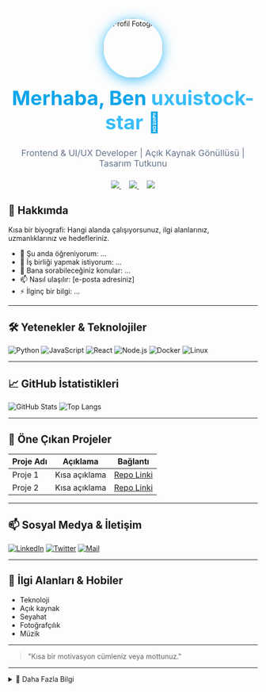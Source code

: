 
<div align="center">
  <img src="https://avatars.githubusercontent.com/u/00000000?v=4" alt="Profil Fotoğrafı" width="120" style="border-radius: 9999px; box-shadow: 0 4px 24px #38bdf8;">
  <h1 style="color:#0ea5e9; font-size:2.5rem; font-weight:700; margin-top:1rem;">Merhaba, Ben <span style="color:#38bdf8;">uxuistock-star</span> 👋</h1>
  <p style="font-size:1.1rem; color:#64748b; margin-top:0.5rem;">Frontend & UI/UX Developer | Açık Kaynak Gönüllüsü | Tasarım Tutkunu</p>
  <div style="margin-top:1.5rem;">
    <a href="mailto:mail@adresiniz.com" style="margin:0 8px;">
      <img src="https://img.shields.io/badge/-Mail-EA4335?style=for-the-badge&logo=gmail&logoColor=white" />
    </a>
    <a href="https://linkedin.com/in/uxuistock-star" style="margin:0 8px;">
      <img src="https://img.shields.io/badge/-LinkedIn-0077B5?style=for-the-badge&logo=linkedin&logoColor=white" />
    </a>
    <a href="https://twitter.com/uxuistock-star" style="margin:0 8px;">
      <img src="https://img.shields.io/badge/-Twitter-1DA1F2?style=for-the-badge&logo=twitter&logoColor=white" />
    </a>
  </div>
</div>

## 🚀 Hakkımda

Kısa bir biyografi: Hangi alanda çalışıyorsunuz, ilgi alanlarınız, uzmanlıklarınız ve hedefleriniz.

- 🌱 Şu anda öğreniyorum: ...
- 👯 İş birliği yapmak istiyorum: ...
- 💬 Bana sorabileceğiniz konular: ...
- 📫 Nasıl ulaşılır: [e-posta adresiniz]
- ⚡ İlginç bir bilgi: ...

---

## 🛠️ Yetenekler & Teknolojiler

![Python](https://img.shields.io/badge/-Python-333333?style=flat&logo=python)
![JavaScript](https://img.shields.io/badge/-JavaScript-333333?style=flat&logo=javascript)
![React](https://img.shields.io/badge/-React-333333?style=flat&logo=react)
![Node.js](https://img.shields.io/badge/-Node.js-333333?style=flat&logo=node.js)
![Docker](https://img.shields.io/badge/-Docker-333333?style=flat&logo=docker)
![Linux](https://img.shields.io/badge/-Linux-333333?style=flat&logo=linux)

---

## 📈 GitHub İstatistikleri

![GitHub Stats](https://github-readme-stats.vercel.app/api?username=KULLANICI_ADINIZ&show_icons=true&theme=radical)
![Top Langs](https://github-readme-stats.vercel.app/api/top-langs/?username=KULLANICI_ADINIZ&layout=compact&theme=radical)

---

## 🌟 Öne Çıkan Projeler

| Proje Adı | Açıklama | Bağlantı |
|----------|----------|----------|
| Proje 1  | Kısa açıklama | [Repo Linki](https://github.com/KULLANICI_ADINIZ/proje1) |
| Proje 2  | Kısa açıklama | [Repo Linki](https://github.com/KULLANICI_ADINIZ/proje2) |

---

## 📫 Sosyal Medya & İletişim

[![LinkedIn](https://img.shields.io/badge/-LinkedIn-0077B5?style=flat&logo=linkedin&logoColor=white)](https://linkedin.com/in/KULLANICI_ADINIZ)
[![Twitter](https://img.shields.io/badge/-Twitter-1DA1F2?style=flat&logo=twitter&logoColor=white)](https://twitter.com/KULLANICI_ADINIZ)
[![Mail](https://img.shields.io/badge/-Mail-EA4335?style=flat&logo=gmail&logoColor=white)](mailto:mail@adresiniz.com)

---

## 🎯 İlgi Alanları & Hobiler

- Teknoloji
- Açık kaynak
- Seyahat
- Fotoğrafçılık
- Müzik

---

> "Kısa bir motivasyon cümleniz veya mottunuz."

---

<details>
  <summary>📝 Daha Fazla Bilgi</summary>
  Ekstra bilgiler, sertifikalar, başarılar veya blog bağlantıları ekleyebilirsiniz.
</details>
